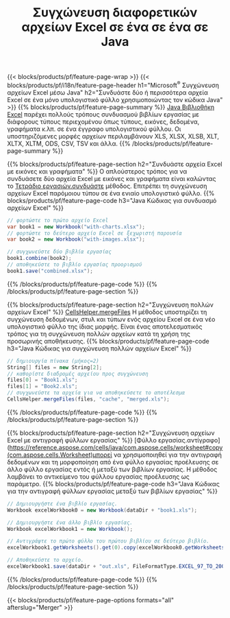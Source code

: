 ﻿---
title: Συγχώνευση διαφορετικών αρχείων Excel σε ένα σε ένα σε Java
url: /el/java/merger/
description: Συγχώνευση αρχείων Excel χρησιμοποιώντας το Java σε πολλαπλά φύλλα ή μεμονωμένα φύλλα. Συγχωνεύστε, συνδυάστε ή συνδέστε έγγραφα Excel σε PDF, Εικόνες και HTML επίσης.
---
{{< blocks/products/pf/feature-page-wrap >}}
{{< blocks/products/pf/i18n/feature-page-header h1="Microsoft<sup>&reg;</sup> Συγχώνευση αρχείων Excel μέσω Java" h2="Συνδυάστε δύο ή περισσότερα αρχεία Excel σε ένα μόνο υπολογιστικό φύλλο χρησιμοποιώντας τον κώδικα Java" >}}
{{% blocks/products/pf/feature-page-summary %}}
[Java Βιβλιοθήκη Excel](/cells/java/) παρέχει πολλούς τρόπους συνδυασμού βιβλίων εργασίας με διάφορους τύπους περιεχομένου όπως τύπους, εικόνες, δεδομένα, γραφήματα κ.λπ. σε ένα έγγραφο υπολογιστικού φύλλου. Οι υποστηριζόμενες μορφές αρχείων περιλαμβάνουν XLS, XLSX, XLSB, XLT, XLTX, XLTM, ODS, CSV, TSV και άλλα.
{{% /blocks/products/pf/feature-page-summary %}}

{{% blocks/products/pf/feature-page-section h2="Συνδυάστε αρχεία Excel με εικόνες και γραφήματα" %}}
Ο απλούστερος τρόπος για να συνδυάσετε δύο αρχεία Excel με εικόνες και γραφήματα είναι καλώντας το [Τετράδιο εργασιών.συνδυάστε](https://reference.aspose.com/cells/java/com.aspose.cells/workbook#combine(com.aspose.cells.Workbook)) μέθοδος. Επιτρέπει τη συγχώνευση αρχείων Excel παρόμοιου τύπου σε ένα ενιαίο υπολογιστικό φύλλο.
{{% blocks/products/pf/feature-page-code h3="Java Κώδικας για συνδυασμό αρχείων Excel" %}}

```cs
// φορτώστε το πρώτο αρχείο Excel
var book1 = new Workbook("with-charts.xlsx");
// φορτώστε το δεύτερο αρχείο Excel σε ξεχωριστή παρουσία
var book2 = new Workbook("with-images.xlsx");

// συγχωνεύστε δύο βιβλία εργασίας
book1.combine(book2);
// αποθηκεύστε το βιβλίο εργασίας προορισμού 
book1.save("combined.xlsx");

```
{{% /blocks/products/pf/feature-page-code %}}
{{% /blocks/products/pf/feature-page-section %}}

{{% blocks/products/pf/feature-page-section h2="Συγχώνευση πολλών αρχείων Excel" %}}
[CellsHelper.mergeFiles](https://reference.aspose.com/cells/java/com.aspose.cells/cellshelper#mergeFiles) Η μέθοδος υποστηρίζει τη συγχώνευση δεδομένων, στυλ και τύπων ενός αρχείου Excel σε ένα νέο υπολογιστικό φύλλο της ίδιας μορφής. Είναι ένας αποτελεσματικός τρόπος για τη συγχώνευση πολλών αρχείων κατά τη χρήση της προσωρινής αποθήκευσης. 
{{% blocks/products/pf/feature-page-code h3="Java Κώδικας για συγχώνευση πολλών αρχείων Excel" %}}

```cs
// δημιουργία πίνακα (μήκος=2)
String[] files = new String[2];
// καθορίστε διαδρομές αρχείου προς συγχώνευση
files[0] = "Book1.xls";
files[1] = "Book2.xls";
// συγχωνεύστε τα αρχεία για να αποθηκεύσετε το αποτέλεσμα
CellsHelper.mergeFiles(files, "cache", "merged.xls");


```
{{% /blocks/products/pf/feature-page-code %}}
{{% /blocks/products/pf/feature-page-section %}}

{{% blocks/products/pf/feature-page-section h2="Συγχώνευση αρχείων Excel με αντιγραφή φύλλων εργασίας" %}}
[Φύλλο εργασίας.αντίγραφο](https://reference.aspose.com/cells/java/com.aspose.cells/worksheet#copy(com.aspose.cells.Worksheet)μπορεί να χρησιμοποιηθεί για την αντιγραφή δεδομένων και τη μορφοποίηση από ένα φύλλο εργασίας προέλευσης σε άλλο φύλλο εργασίας εντός ή μεταξύ των βιβλίων εργασίας. Η μέθοδος λαμβάνει το αντικείμενο του φύλλου εργασίας προέλευσης ως παράμετρο.
{{% blocks/products/pf/feature-page-code h3="Java Κώδικας για την αντιγραφή φύλλων εργασίας μεταξύ των βιβλίων εργασίας" %}}

```cs
// Δημιουργήστε ένα βιβλίο εργασίας.
Workbook excelWorkbook0 = new Workbook(dataDir + "book1.xls");

// Δημιουργήστε ένα άλλο βιβλίο εργασίας.
Workbook excelWorkbook1 = new Workbook();

// Αντιγράψτε το πρώτο φύλλο του πρώτου βιβλίου σε δεύτερο βιβλίο.
excelWorkbook1.getWorksheets().get(0).copy(excelWorkbook0.getWorksheets().get(0));

// Αποθηκεύστε το αρχείο.
excelWorkbook1.save(dataDir + "out.xls", FileFormatType.EXCEL_97_TO_2003);

```
{{% /blocks/products/pf/feature-page-code %}}
{{% /blocks/products/pf/feature-page-section %}}

{{< blocks/products/pf/feature-page-options formats="all" afterslug="Merger" >}}